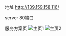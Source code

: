 
地址 http://139.159.158.116/

server 80端口

服务方案页
![主页1](https://i.postimg.cc/0QDC0m8G/Snipaste-2024-04-21-03-57-12.png)
![主页2](https://i.postimg.cc/VLGXM4qQ/Snipaste-2024-04-21-04-00-26.png)
